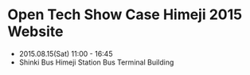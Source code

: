 Open Tech Show Case Himeji 2015 Website
=======================================

- 2015.08.15(Sat) 11:00 - 16:45
- Shinki Bus Himeji Station Bus Terminal Building
